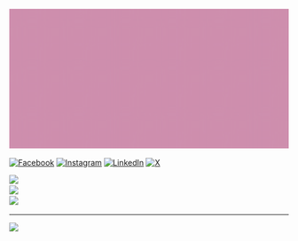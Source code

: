 
![Profile GIF](https://github.com/tariqulislamrahat/tariqulislamrahat/blob/c4393de4ca8db37ba0e90f7743684b2bb20b4910/cover.gif?raw=true)

[![Facebook](https://img.shields.io/badge/Facebook-%231877F2.svg?logo=Facebook&logoColor=white)](https://facebook.com/tariqulislamrahaat) [![Instagram](https://img.shields.io/badge/Instagram-%23E4405F.svg?logo=Instagram&logoColor=white)](https://instagram.com/tariqulislaam) [![LinkedIn](https://img.shields.io/badge/LinkedIn-%230077B5.svg?logo=linkedin&logoColor=white)](https://linkedin.com/in/tariqul-islam-rahat) [![X](https://img.shields.io/badge/X-black.svg?logo=X&logoColor=white)](https://x.com/tariqulislam_) 

![](https://github-readme-stats.vercel.app/api?username=tariqulislamrahat&theme=dracula&hide_border=false&include_all_commits=false&count_private=false)<br/>
![](https://github-readme-streak-stats.herokuapp.com/?user=tariqulislamrahat&theme=dracula&hide_border=false)<br/>
![](https://github-readme-stats.vercel.app/api/top-langs/?username=tariqulislamrahat&theme=dracula&hide_border=false&include_all_commits=false&count_private=false&layout=compact)

---
[![](https://visitcount.itsvg.in/api?id=tariqulislamrahat&icon=0&color=10)](https://visitcount.itsvg.in)

